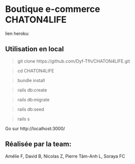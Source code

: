 <h1>Boutique e-commerce CHATON4LIFE </h1> 

lien heroku: 



<h2>Utilisation en local</h2>


> <p>git clone https://github.com/Dyf-Tfh/CHATON4LIFE.git

> cd CHATON4LIFE

> bundle install 

> rails db:create

> rails db:migrate

> rails db:seed

> rails s  

Go sur http://localhost:3000/

<h2>Réalisée par la team:</h2>

Amélie F, 
David B, 
Nicolas Z, 
Pierre Tâm-Anh L, 
Soraya FC
